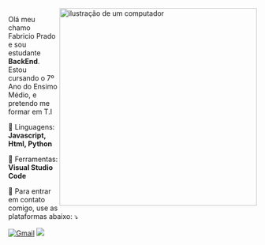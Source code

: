 <img src="https://raw.githubusercontent.com/MicaelliMedeiros/micaellimedeiros/master/image/computer-illustration.png" alt="ilustração de um computador" min-width="400px" max-width="400px" width="400px" align="right">

<p align="left"> 
  Olá meu chamo Fabricio Prado e sou estudante <strong>BackEnd</strong>.<br>
  Estou cursando o 7º Ano do Ensimo Médio, e pretendo me formar em T.I
</p>

<p align="left">
  🦄 Linguagens: <strong>Javascript, Html, Python</strong>
</p>

<p align="left">
  💼 Ferramentas: <strong>Visual Studio Code </strong>
</p>

<p align="left">
  💌 Para entrar em contato comigo, use as plataformas abaixo: ⤵️
</p>

<p align="left">
  <a href="mailto:frostthekingdev@gmail.com" title="Gmail">
  <img src="https://img.shields.io/badge/-Gmail-FF0000?style=for-the-badge&labelColor=FF0000&logo=gmail&logoColor=white&link=LINK-DO-SEU-GMAIL" alt="Gmail"/></a>

  <a href="https://discord.com/invite/m9MgSxbT35">
  <img src="https://img.shields.io/badge/Discord-%235865F2.svg?style=for-the-badge&logo=discord&logoColor=white">
  </a>
</p>
